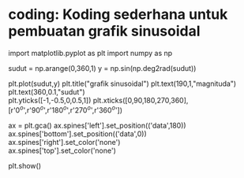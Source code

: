 # coding: Koding sederhana untuk pembuatan grafik sinusoidal


import matplotlib.pyplot as plt
import numpy as np

sudut = np.arange(0,360,1)
y = np.sin(np.deg2rad(sudut))

plt.plot(sudut,y)
plt.title("grafik sinusoidal")
plt.text(190,1,"magnituda")		
plt.text(360,0.1,"sudut")			
plt.yticks([-1,-0.5,0,0.5,1])
plt.xticks([0,90,180,270,360],
	[r'${0}^o$',r'${90}^o$',r'${180}^o$',r'${270}^o$',r'${360}^o$'])

ax = plt.gca()
ax.spines['left'].set_position(('data',180))  
ax.spines['bottom'].set_position(('data',0))  
ax.spines['right'].set_color('none')  
ax.spines['top'].set_color('none')	  


plt.show()

